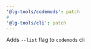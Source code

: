 ```yaml
---
'@lg-tools/codemods': patch 
# 
'@lg-tools/cli': patch
---
```


Adds `--list` flag to `codemods` cli
